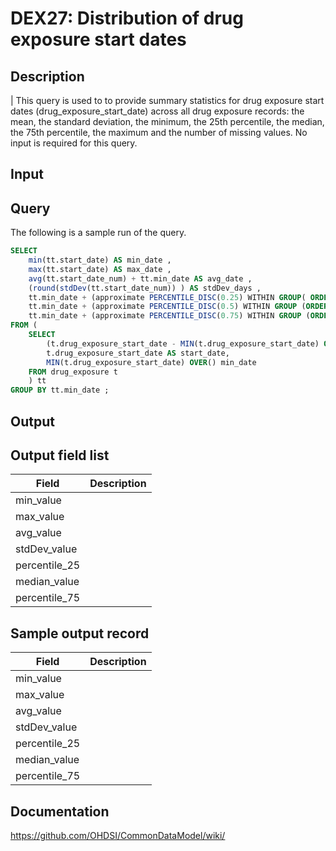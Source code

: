 <!---
Group:drug exposure
Name:DEX27 Distribution of drug exposure start dates
Author:Patrick Ryan
CDM Version: 5.0
-->

# DEX27: Distribution of drug exposure start dates

## Description
| This query is used to to provide summary statistics for drug exposure start dates (drug_exposure_start_date) across all drug exposure records: the mean, the standard deviation, the minimum, the 25th percentile, the median, the 75th percentile, the maximum and the number of missing values. No input is required for this query.

## Input <None>
## Query
The following is a sample run of the query.  

```sql
SELECT
    min(tt.start_date) AS min_date , 
    max(tt.start_date) AS max_date , 
    avg(tt.start_date_num) + tt.min_date AS avg_date , 
    (round(stdDev(tt.start_date_num)) ) AS stdDev_days , 
    tt.min_date + (approximate PERCENTILE_DISC(0.25) WITHIN GROUP( ORDER BY tt.start_date_num ) ) AS percentile_25_date , 
    tt.min_date + (approximate PERCENTILE_DISC(0.5) WITHIN GROUP (ORDER BY tt.start_date_num ) ) AS median_date , 
    tt.min_date + (approximate PERCENTILE_DISC(0.75) WITHIN GROUP (ORDER BY tt.start_date_num ) ) AS percentile_75_date 
FROM ( 
    SELECT
        (t.drug_exposure_start_date - MIN(t.drug_exposure_start_date) OVER()) AS start_date_num, 
        t.drug_exposure_start_date AS start_date, 
        MIN(t.drug_exposure_start_date) OVER() min_date 
    FROM drug_exposure t 
    ) tt 
GROUP BY tt.min_date ; 
```

## Output

## Output field list

|  Field |  Description |
| --- | --- | 
| min_value |   |
| max_value |   |
| avg_value |   |
| stdDev_value |   |
| percentile_25 |   |
| median_value |   |
| percentile_75 |   |

## Sample output record

|  Field |  Description |
| --- | --- | 
| min_value |   |
| max_value |   |
| avg_value |   |
| stdDev_value |   |
| percentile_25 |   |
| median_value |   |
| percentile_75 |   |


## Documentation
https://github.com/OHDSI/CommonDataModel/wiki/
